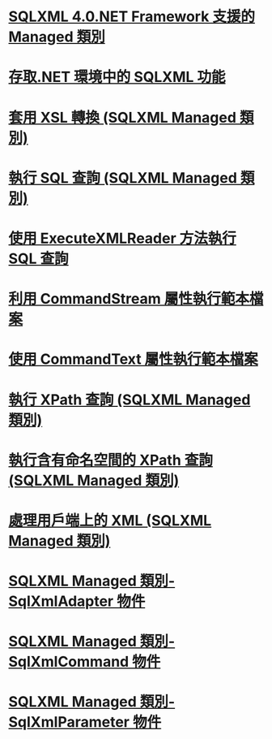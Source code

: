 # [SQLXML 4.0.NET Framework 支援的 Managed 類別](sqlxml-4-0-net-framework-support-managed-classes.md)

# [存取.NET 環境中的 SQLXML 功能](accessing-sqlxml-functionality-in-the-net-environment.md)
# [套用 XSL 轉換 (SQLXML Managed 類別)](applying-an-xsl-transformation-sqlxml-managed-classes.md)
# [執行 SQL 查詢 (SQLXML Managed 類別)](executing-sql-queries-sqlxml-managed-classes.md)
# [使用 ExecuteXMLReader 方法執行 SQL 查詢](executing-sql-queries-by-using-the-executexmlreader-method.md)
# [利用 CommandStream 屬性執行範本檔案](executing-template-files-by-using-the-commandstream-property.md)
# [使用 CommandText 屬性執行範本檔案](executing-template-files-by-using-the-commandtext-property.md)
# [執行 XPath 查詢 (SQLXML Managed 類別)](executing-xpath-queries-sqlxml-managed-classes.md)
# [執行含有命名空間的 XPath 查詢 (SQLXML Managed 類別)](executing-xpath-queries-with-namespaces-sqlxml-managed-classes.md)
# [處理用戶端上的 XML (SQLXML Managed 類別)](processing-xml-on-the-client-side-sqlxml-managed-classes.md)
# [SQLXML Managed 類別-SqlXmlAdapter 物件](sqlxml-managed-classes-sqlxmladapter-object.md)
# [SQLXML Managed 類別-SqlXmlCommand 物件](sqlxml-managed-classes-sqlxmlcommand-object.md)
# [SQLXML Managed 類別-SqlXmlParameter 物件](sqlxml-managed-classes-sqlxmlparameter-object.md)
